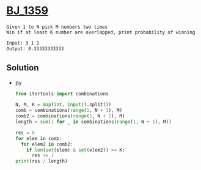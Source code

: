 # [BJ_1359](https://acmicpc.net/problem/1359)

```en
Given 1 to N pick M numbers two times
Win if at least K number are overlapped, print probability of winning
```

```txt
Input: 3 1 1
Output: 0.33333333333
```

## Solution

* py

  ```py
  from itertools import combinations

  N, M, K = map(int, input().split())
  comb = combinations(range(1, N + 1), M)
  comb2 = combinations(range(1, N + 1), M)
  length = sum(1 for _ in combinations(range(1, N + 1), M))

  res = 0
  for elem in comb:
    for elem2 in comb2:
      if len(set(elem) & set(elem2)) >= K:
        res += 1
  print(res / length)
  ```

